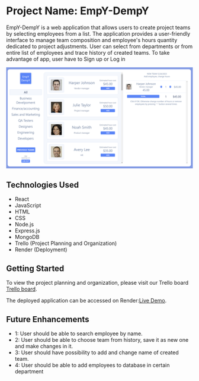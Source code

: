 # Project Name: EmpY-DempY

EmpY-DempY is a web application that allows users to create project teams by selecting employees from a list. The application provides a user-friendly interface to manage team composition and employee's hours quantity dedicated to project adjustments. 
User can select from departments or from entire list of employees and trace history of created teams.
To take advantage of app, user have to Sign up or Log in

![view](./view.png)

## Technologies Used

- React
- JavaScript
- HTML
- CSS
- Node.js
- Express.js
- MongoDB
- Trello (Project Planning and Organization)
- Render (Deployment)

## Getting Started

To view the project planning and organization, please visit our Trello board [Trello board](https://trello.com/invite/b/5VixypJO/ATTIb944c96f904c7ca07274eda8bd5c66243ACA6212/mern-project).

The deployed application can be accessed on Render:[Live Demo](https://empy-dempy-the-hr-helper.onrender.com/teams/new).

## Future Enhancements

- 1: User should be able to search employee by name.
- 2: User should be able to choose team from history, save it as new one and make changes in it.
- 3: User should have possibility to add and change name of created team.
- 4: User should be able to add employees to database in certain department
